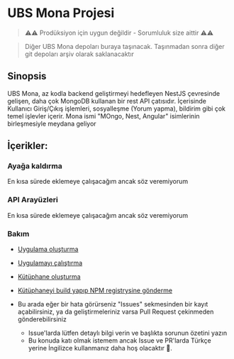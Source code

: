 # UBS Mona Projesi

> ⚠️⚠️ Prodüksiyon için uygun değildir - Sorumluluk size aittir ⚠️⚠️

> Diğer UBS Mona depoları buraya taşınacak. Taşınmadan sonra diğer git depoları arşiv olarak saklanacaktır

## Sinopsis

UBS Mona, az kodla backend geliştirmeyi hedefleyen NestJS çevresinde gelişen, daha çok MongoDB kullanan bir rest API çatısıdır. İçerisinde Kullanıcı Giriş/Çıkış işlemleri, sosyalleşme (Yorum yapma), bildirim gibi çok temel işlevler içerir. Mona ismi "MOngo, Nest, Angular" isimlerinin birleşmesiyle meydana geliyor

## İçerikler:

### Ayağa kaldırma

En kısa sürede eklemeye çalışacağım ancak söz veremiyorum

### API Arayüzleri

En kısa sürede eklemeye çalışacağım ancak söz veremiyorum

### Bakım

- [Uygulama oluşturma](./maintaining/1%20-%20creating%20app.md)
- [Uygulamayı çalıştırma](./maintaining/2%20-%20run%20app.md)
- [Kütüphane oluşturma](./maintaining/3%20-%20creating%20library.md)
- [Kütüphaneyi build yapıp NPM registrysine gönderme](./maintaining/4%20-%20build%20library.md)

- Bu arada eğer bir hata görürseniz "Issues" sekmesinden bir kayıt açabilirsiniz, ya da geliştirmeleriniz varsa Pull Request çekinmeden gönderebilirsiniz
    - Issue'larda lütfen detaylı bilgi verin ve başlıkta sorunun özetini yazın
    - Bu konuda katı olmak istemem ancak Issue ve PR'larda Türkçe yerine İngilizce kullanmanız daha hoş olacaktır 🙏.
